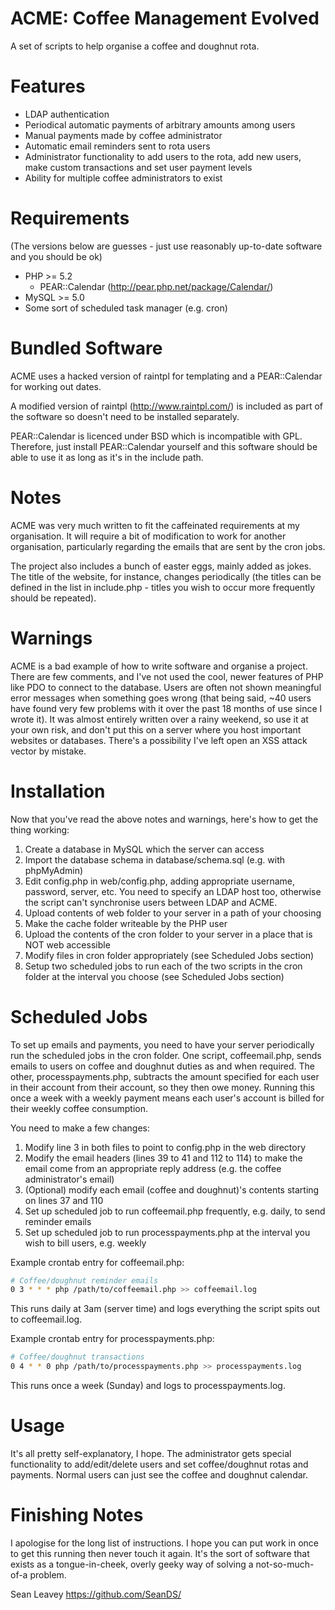 ACME: Coffee Management Evolved
===============================

A set of scripts to help organise a coffee and doughnut rota.

Features
========

* LDAP authentication
* Periodical automatic payments of arbitrary amounts among users
* Manual payments made by coffee administrator
* Automatic email reminders sent to rota users
* Administrator functionality to add users to the rota, add new users, make custom transactions and set user payment levels
* Ability for multiple coffee administrators to exist

Requirements
============

(The versions below are guesses - just use reasonably up-to-date software and you should be ok)

* PHP >= 5.2
  * PEAR::Calendar (http://pear.php.net/package/Calendar/)
* MySQL >= 5.0
* Some sort of scheduled task manager (e.g. cron)

Bundled Software
================

ACME uses a hacked version of raintpl for templating and a PEAR::Calendar for working out dates.

A modified version of raintpl (http://www.raintpl.com/) is included as part of the software so doesn't need to be installed separately.

PEAR::Calendar is licenced under BSD which is incompatible with GPL. Therefore, just install PEAR::Calendar yourself and this software should be able to use it as long as it's in the include path.

Notes
=====

ACME was very much written to fit the caffeinated requirements at my organisation. It will require a bit of modification to work for another organisation, particularly regarding the emails that are sent by the cron jobs.

The project also includes a bunch of easter eggs, mainly added as jokes. The title of the website, for instance, changes periodically (the titles can be defined in the list in include.php - titles you wish to occur more frequently should be repeated).

Warnings
========

ACME is a bad example of how to write software and organise a project. There are few comments, and I've not used the cool, newer features of PHP like PDO to connect to the database. Users are often not shown meaningful error messages when something goes wrong (that being said, ~40 users have found very few problems with it over the past 18 months of use since I wrote it). It was almost entirely written over a rainy weekend, so use it at your own risk, and don't put this on a server where you host important websites or databases. There's a possibility I've left open an XSS attack vector by mistake.

Installation
============

Now that you've read the above notes and warnings, here's how to get the thing working:

1. Create a database in MySQL which the server can access
2. Import the database schema in database/schema.sql (e.g. with phpMyAdmin)
3. Edit config.php in web/config.php, adding appropriate username, password, server, etc. You need to specify an LDAP host too, otherwise the script can't synchronise users between LDAP and ACME.
4. Upload contents of web folder to your server in a path of your choosing
5. Make the cache folder writeable by the PHP user
6. Upload the contents of the cron folder to your server in a place that is NOT web accessible
7. Modify files in cron folder appropriately (see Scheduled Jobs section)
8. Setup two scheduled jobs to run each of the two scripts in the cron folder at the interval you choose (see Scheduled Jobs section)

Scheduled Jobs
==============

To set up emails and payments, you need to have your server periodically run the scheduled jobs in the cron folder. One script, coffeemail.php, sends emails to users on coffee and doughnut duties as and when required. The other, processpayments.php, subtracts the amount specified for each user in their account from their account, so they then owe money. Running this once a week with a weekly payment means each user's account is billed for their weekly coffee consumption.

You need to make a few changes:

1. Modify line 3 in both files to point to config.php in the web directory
2. Modify the email headers (lines 39 to 41 and 112 to 114) to make the email come from an appropriate reply address (e.g. the coffee administrator's email)
3. (Optional) modify each email (coffee and doughnut)'s contents starting on lines 37 and 110
4. Set up scheduled job to run coffeemail.php frequently, e.g. daily, to send reminder emails
5. Set up scheduled job to run processpayments.php at the interval you wish to bill users, e.g. weekly

Example crontab entry for coffeemail.php:

```bash
# Coffee/doughnut reminder emails  
0 3 * * * php /path/to/coffeemail.php >> coffeemail.log
```

This runs daily at 3am (server time) and logs everything the script spits out to coffeemail.log.

Example crontab entry for processpayments.php:

```bash
# Coffee/doughnut transactions  
0 4 * * 0 php /path/to/processpayments.php >> processpayments.log
```

This runs once a week (Sunday) and logs to processpayments.log.

Usage
=====

It's all pretty self-explanatory, I hope. The administrator gets special functionality to add/edit/delete users and set coffee/doughnut rotas and payments. Normal users can just see the coffee and doughnut calendar.

Finishing Notes
===============

I apologise for the long list of instructions. I hope you can put work in once to get this running then never touch it again. It's the sort of software that exists as a tongue-in-cheek, overly geeky way of solving a not-so-much-of-a problem.

Sean Leavey
https://github.com/SeanDS/